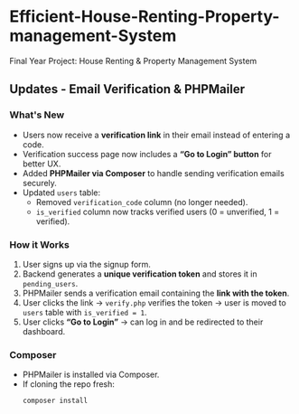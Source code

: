 # Efficient-House-Renting-Property-management-System
Final Year Project: House Renting &amp; Property Management System 
## Updates - Email Verification & PHPMailer

### What's New
- Users now receive a **verification link** in their email instead of entering a code.
- Verification success page now includes a **“Go to Login” button** for better UX.
- Added **PHPMailer via Composer** to handle sending verification emails securely.
- Updated `users` table:
  - Removed `verification_code` column (no longer needed).
  - `is_verified` column now tracks verified users (0 = unverified, 1 = verified).

### How it Works
1. User signs up via the signup form.
2. Backend generates a **unique verification token** and stores it in `pending_users`.
3. PHPMailer sends a verification email containing the **link with the token**.
4. User clicks the link → `verify.php` verifies the token → user is moved to `users` table with `is_verified = 1`.
5. User clicks **“Go to Login”** → can log in and be redirected to their dashboard.

### Composer
- PHPMailer is installed via Composer.
- If cloning the repo fresh:
  ```bash
  composer install
